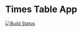 # Times Table App

[![Build Status](https://travis-ci.com/mcafaro/times-table-app.svg?branch=travis)](https://travis-ci.com/mcafaro/times-table-app)